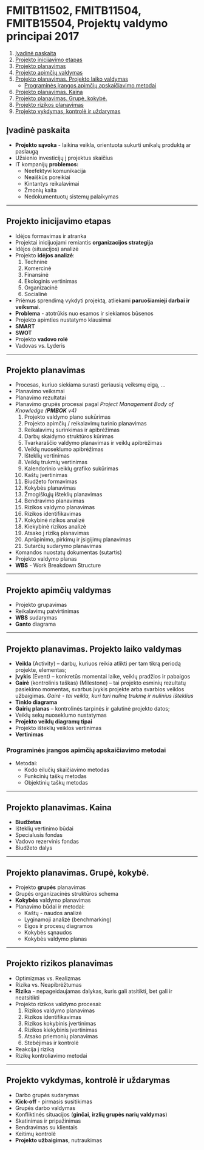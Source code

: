 # FMITB11502, FMITB11504, FMITB15504, Projektų valdymo principai 2017

1. [Įvadinė paskaita](#%C4%AFvadin%C4%97-paskaita)
1. [Projekto inicijavimo etapas](#projekto-inicijavimo-etapas)
1. [Projekto planavimas](#projekto-planavimas)
1. [Projekto apimčių valdymas](#projekto-apim%C4%8Di%C5%B3-valdymas)
1. [Projekto planavimas. Projekto laiko valdymas](#projekto-planavimas-projekto-laiko-valdymas)
    - [Programinės įrangos apimčių apskaičiavimo metodai](#programin%C4%97s-%C4%AFrangos-apim%C4%8Di%C5%B3-apskai%C4%8Diavimo-metodai)
1.  [Projekto planavimas. Kaina](#projekto-planavimas-kaina)
1.  [Projekto planavimas. Grupė, kokybė.](#projekto-planavimas-grup%C4%97-kokyb%C4%97)
1.  [Projekto rizikos planavimas](#projekto-rizikos-planavimas)
1.  [Projekto vykdymas, kontrolė ir uždarymas](#projekto-vykdymas-kontrol%C4%97-ir-u%C5%BEdarymas)

## Įvadinė paskaita

* **Projekto sąvoka** - laikina veikla, orientuota sukurti unikalų produktą ar paslaugą
* Užsienio investicijų į projektus skaičius
* IT kompanijų **problemos:**
    * Neefektyvi komunikacija
    * Neaiškūs poreikiai
    * Kintantys reikalavimai
    * Žmonių kaita
    * Nedokumentuotų sistemų palaikymas

---

## Projekto inicijavimo etapas

* Idėjos formavimas ir atranka
* Projektai inicijuojami remiantis **organizacijos strategija**
* Idėjos (situacijos) analizė
* Projekto **idėjos analizė**:
    1. Techninė
    2. Komercinė
    3. Finansinė
    4. Ekologinis vertinimas
    5. Organizacinė
    6. Socialinė
* Priėmus sprendimą vykdyti projektą, atliekami **paruošiamieji darbai ir veiksmai**.
* **Problema** - atotrūkis nuo esamos ir siekiamos būsenos
* Projekto apimties nustatymo klausimai
* **SMART**
* **SWOT**
* Projekto **vadovo rolė**
* Vadovas vs. Lyderis

---

## Projekto planavimas

* Procesas, kuriuo siekiama surasti geriausią veiksmų eigą, ...
* Planavimo veiksmai
* Planavimo rezultatai
* Planavimo grupės procesai pagal *Project Management Body of Knowledge (**PMBOK** v4)*
    1. Projekto valdymo plano sukūrimas
    2. Projekto apimčių / reikalavimų turinio planavimas
    3. Reikalavimų surinkimas ir apibrėžimas
    4. Darbų skaidymo struktūros kūrimas
    5. Tvarkaraščio valdymo planavimas ir veiklų apibrėžimas
    6. Veiklų nuoseklumo apibrėžimas
    7. Išteklių vertinimas
    8. Veiklų trukmių vertinimas
    9. Kalendorinio veiklų grafiko sukūrimas
    10. Kaštų įvertinimas
    11. Biudžeto formavimas
    12. Kokybės planavimas
    13. Žmogiškųjų išteklių planavimas
    14. Bendravimo planavimas
    15. Rizikos valdymo planavimas
    16. Rizikos identifikavimas
    17. Kokybinė rizikos analizė
    18. Kiekybinė rizikos analizė
    19. Atsako į riziką planavimas
    20. Aprūpinimo, pirkimų ir įsigijimų planavimas
    21. Sutarčių sudarymo planavimas
* Komandos nuostatų dokumentas (sutartis)
* Projekto valdymo planas
* **WBS** - Work Breakdown Structure 

---

## Projekto apimčių valdymas

* Projekto grupavimas
* Reikalavimų patvirtinimas
* **WBS** sudarymas
* **Ganto** diagrama

---

## Projekto planavimas. Projekto laiko valdymas

* **Veikla** (Activity) – darbų, kuriuos reikia atlikti per tam tikrą periodą projekte, elementas;
* **Įvykis** (Event) – konkretūs momentai laike, veiklų pradžios ir pabaigos
* **Gairė** (kontrolinis taškas) (Milestone) – tai projekto esminių rezultatų pasiekimo momentas, svarbus įvykis projekte arba svarbios veiklos užbaigimas. *Gairė - tai veikla, kuri turi nulinę trukmę ir nulinius išteklius*
* **Tinklo diagrama**
* **Gairių planas** – kontrolinės tarpinės ir galutinė projekto datos;
* Veiklų sekų nuoseklumo nustatymas
* **Projekto veiklų diagramų tipai**
* Projekto išteklių veiklos vertinimas
* **Vertinimas**

### Programinės įrangos apimčių apskaičiavimo metodai

* Metodai:
    * Kodo eilučių skaičiavimo metodas
    * Funkcinių taškų metodas
    * Objektinių taškų metodas
---

## Projekto planavimas. Kaina

* **Biudžetas**
* Išteklių vertinimo būdai
* Specialusis fondas
* Vadovo rezervinis fondas
* Biudžeto dalys

---

## Projekto planavimas. Grupė, kokybė.

* Projekto **grupės** planavimas
* Grupės organizacinės struktūros schema
* **Kokybės** valdymo planavimas
* Planavimo būdai ir metodai:
    * Kaštų - naudos analizė
    * Lyginamoji analizė (benchmarking)
    * Eigos ir procesų diagramos
    * Kokybės sąnaudos
    * Kokybės valdymo planas

---

## Projekto rizikos planavimas

* Optimizmas vs. Realizmas
* Rizika vs. Neapibrėžtumas
* **Rizika** - nepageidaujamas dalykas, kuris gali atsitikti, bet gali ir neatsitikti
* Projekto rizikos valdymo procesai:
    1. Rizikos valdymo planavimas
    2. Rizikos identifikavimas
    3. Rizikos kokybinis įvertinimas
    4. Rizikos kiekybinis įvertinimas
    5. Atsako priemonių planavimas
    6. Stebėjimas ir kontrolė
* Reakcija į riziką
* Rizikų kontroliavimo metodai

---

## Projekto vykdymas, kontrolė ir uždarymas

* Darbo grupės sudarymas
* **Kick-off** - pirmasis susitikimas
* Grupės darbo valdymas
* Konfliktinės situacijos (**ginčai**, **irzlių grupės narių valdymas**)
* Skatinimas ir pripažinimas
* Bendravimas su klientais
* Keitimų kontrolė
* **Projekto užbaigimas**, nutraukimas